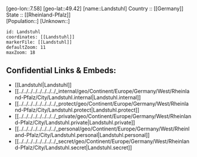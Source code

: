 ﻿---
location: [49.42,7.58] 
mapzoom: [7,12] 
mapmarker: city 
type: City
tags:
- geo/City


SpocWebEntityId: 31811
isDeleted: false
confidential: public

---
[geo-lon::7.58] 
[geo-lat::49.42] 
[name::Landstuhl] 
Country :: [[Germany]]  
State :: [[Rheinland-Pfalz]]  
[Population::] 
[Unknown::] 


```leaflet
id: Landstuhl
coordinates: [[Landstuhl]] 
markerFile: [[Landstuhl]] 
defaultZoom: 11 
maxZoom: 18
```


## Confidential Links & Embeds: 
- [[Landstuhl|Landstuhl]]  
- [[../../../../../../../../_internal/geo/Continent/Europe/Germany/West/Rheinland-Pfalz/City/Landstuhl.internal|Landstuhl.internal]] 
- [[../../../../../../../../_protect/geo/Continent/Europe/Germany/West/Rheinland-Pfalz/City/Landstuhl.protect|Landstuhl.protect]] 
- [[../../../../../../../../_private/geo/Continent/Europe/Germany/West/Rheinland-Pfalz/City/Landstuhl.private|Landstuhl.private]] 
- [[../../../../../../../../_personal/geo/Continent/Europe/Germany/West/Rheinland-Pfalz/City/Landstuhl.personal|Landstuhl.personal]] 
- [[../../../../../../../../_secret/geo/Continent/Europe/Germany/West/Rheinland-Pfalz/City/Landstuhl.secret|Landstuhl.secret]] 
